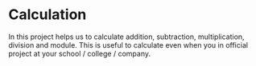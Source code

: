 # Calculation
In this project helps us to calculate addition, subtraction, multiplication, division and module. This is useful to calculate even when you in official project at your school / college / company.
